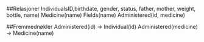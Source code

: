 ##Relasjoner
IndividualsID,birthdate, gender, status, father, mother, weight, bottle, name)
Medicine(name)
Fields(name)
Administered(id, medicine)

##Fremmednøkler
Administered(id) -> Individual(id)
Administered(medicine) -> Medicine(name)

